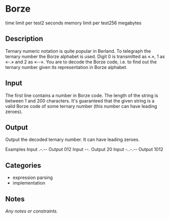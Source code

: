 # Borze

time limit per test2 seconds
memory limit per test256 megabytes

## Description

Ternary numeric notation is quite popular in Berland. To telegraph the ternary number the Borze alphabet is used. Digit 0 is transmitted as «.», 1 as «-.» and 2 as «--». You are to decode the Borze code, i.e. to find out the ternary number given its representation in Borze alphabet.

## Input

The first line contains a number in Borze code. The length of the string is between 1 and 200 characters. It's guaranteed that the given string is a valid Borze code of some ternary number (this number can have leading zeroes).


## Output

Output the decoded ternary number. It can have leading zeroes.

Examples
Input
.-.--
Output
012
Input
--.
Output
20
Input
-..-.--
Output
1012


## Categories

- expression parsing
- implementation

## Notes

_Any notes or constraints._

